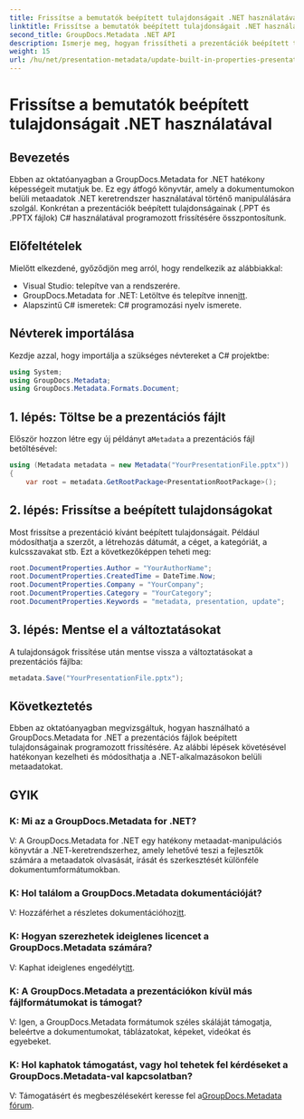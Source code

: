 ```yaml
---
title: Frissítse a bemutatók beépített tulajdonságait .NET használatával
linktitle: Frissítse a bemutatók beépített tulajdonságait .NET használatával
second_title: GroupDocs.Metadata .NET API
description: Ismerje meg, hogyan frissítheti a prezentációk beépített tulajdonságait a .NET használatával a GroupDocs.Metadata segítségével, amely egy sokoldalú metaadat-kezelési könyvtár.
weight: 15
url: /hu/net/presentation-metadata/update-built-in-properties-presentations/
---
```


# Frissítse a bemutatók beépített tulajdonságait .NET használatával

## Bevezetés
Ebben az oktatóanyagban a GroupDocs.Metadata for .NET hatékony képességeit mutatjuk be. Ez egy átfogó könyvtár, amely a dokumentumokon belüli metaadatok .NET keretrendszer használatával történő manipulálására szolgál. Konkrétan a prezentációk beépített tulajdonságainak (.PPT és .PPTX fájlok) C# használatával programozott frissítésére összpontosítunk.
## Előfeltételek
Mielőtt elkezdené, győződjön meg arról, hogy rendelkezik az alábbiakkal:
- Visual Studio: telepítve van a rendszerére.
-  GroupDocs.Metadata for .NET: Letöltve és telepítve innen[itt](https://releases.groupdocs.com/metadata/net/).
- Alapszintű C# ismeretek: C# programozási nyelv ismerete.

## Névterek importálása
Kezdje azzal, hogy importálja a szükséges névtereket a C# projektbe:
```csharp
using System;
using GroupDocs.Metadata;
using GroupDocs.Metadata.Formats.Document;
```
## 1. lépés: Töltse be a prezentációs fájlt
 Először hozzon létre egy új példányt a`Metadata` a prezentációs fájl betöltésével:
```csharp
using (Metadata metadata = new Metadata("YourPresentationFile.pptx"))
{
    var root = metadata.GetRootPackage<PresentationRootPackage>();
```
## 2. lépés: Frissítse a beépített tulajdonságokat
Most frissítse a prezentáció kívánt beépített tulajdonságait. Például módosíthatja a szerzőt, a létrehozás dátumát, a céget, a kategóriát, a kulcsszavakat stb. Ezt a következőképpen teheti meg:
```csharp
root.DocumentProperties.Author = "YourAuthorName";
root.DocumentProperties.CreatedTime = DateTime.Now;
root.DocumentProperties.Company = "YourCompany";
root.DocumentProperties.Category = "YourCategory";
root.DocumentProperties.Keywords = "metadata, presentation, update";
```
## 3. lépés: Mentse el a változtatásokat
A tulajdonságok frissítése után mentse vissza a változtatásokat a prezentációs fájlba:
```csharp
metadata.Save("YourPresentationFile.pptx");
```

## Következtetés
Ebben az oktatóanyagban megvizsgáltuk, hogyan használható a GroupDocs.Metadata for .NET a prezentációs fájlok beépített tulajdonságainak programozott frissítésére. Az alábbi lépések követésével hatékonyan kezelheti és módosíthatja a .NET-alkalmazásokon belüli metaadatokat.

## GYIK
### K: Mi az a GroupDocs.Metadata for .NET?
V: A GroupDocs.Metadata for .NET egy hatékony metaadat-manipulációs könyvtár a .NET-keretrendszerhez, amely lehetővé teszi a fejlesztők számára a metaadatok olvasását, írását és szerkesztését különféle dokumentumformátumokban.
### K: Hol találom a GroupDocs.Metadata dokumentációját?
 V: Hozzáférhet a részletes dokumentációhoz[itt](https://tutorials.groupdocs.com/metadata/net/).
### K: Hogyan szerezhetek ideiglenes licencet a GroupDocs.Metadata számára?
 V: Kaphat ideiglenes engedélyt[itt](https://purchase.groupdocs.com/temporary-license/).
### K: A GroupDocs.Metadata a prezentációkon kívül más fájlformátumokat is támogat?
V: Igen, a GroupDocs.Metadata formátumok széles skáláját támogatja, beleértve a dokumentumokat, táblázatokat, képeket, videókat és egyebeket.
### K: Hol kaphatok támogatást, vagy hol tehetek fel kérdéseket a GroupDocs.Metadata-val kapcsolatban?
 V: Támogatásért és megbeszélésekért keresse fel a[GroupDocs.Metadata fórum](https://forum.groupdocs.com/c/metadata/14).